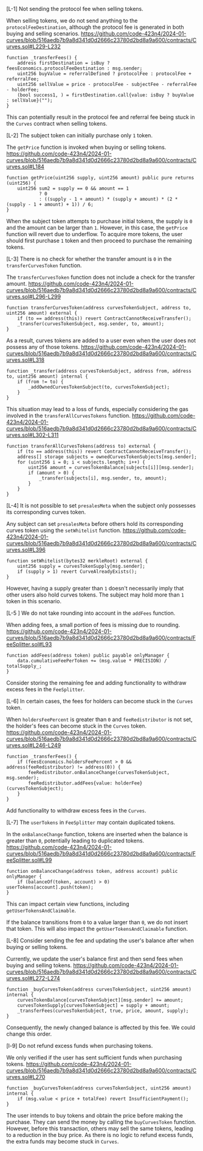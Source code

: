 [L-1] Not sending the protocol fee when selling tokens.

When selling tokens, we do not send anything to the `protocolFeeDestination`, although the protocol fee is generated in both buying and selling scenarios.
https://github.com/code-423n4/2024-01-curves/blob/516aedb7b9a8d341d0d2666c23780d2bd8a9a600/contracts/Curves.sol#L229-L232
```
function _transferFees() {
    address firstDestination = isBuy ? feesEconomics.protocolFeeDestination : msg.sender;
    uint256 buyValue = referralDefined ? protocolFee : protocolFee + referralFee;
    uint256 sellValue = price - protocolFee - subjectFee - referralFee - holderFee;
    (bool success1, ) = firstDestination.call{value: isBuy ? buyValue : sellValue}("");
}
```
This can potentially result in the protocol fee and referral fee being stuck in the `Curves` contract when selling tokens.

[L-2] The subject token can initially purchase only `1` token.

The `getPrice` function is invoked when buying or selling tokens.
https://github.com/code-423n4/2024-01-curves/blob/516aedb7b9a8d341d0d2666c23780d2bd8a9a600/contracts/Curves.sol#L184
```
function getPrice(uint256 supply, uint256 amount) public pure returns (uint256) {
    uint256 sum2 = supply == 0 && amount == 1
            ? 0
            : ((supply - 1 + amount) * (supply + amount) * (2 * (supply - 1 + amount) + 1)) / 6;
}
```
When the subject token attempts to purchase initial tokens, the supply is `0` and the amount can be larger than `1`. 
However, in this case, the `getPrice` function will revert due to underflow.
To acquire more tokens, the user should first purchase `1` token and then proceed to purchase the remaining tokens.

[L-3] There is no check for whether the transfer amount is `0` in the `transferCurvesToken` function.

The `transferCurvesToken` function does not include a check for the transfer amount.
https://github.com/code-423n4/2024-01-curves/blob/516aedb7b9a8d341d0d2666c23780d2bd8a9a600/contracts/Curves.sol#L296-L299
```
function transferCurvesToken(address curvesTokenSubject, address to, uint256 amount) external {
    if (to == address(this)) revert ContractCannotReceiveTransfer();
    _transfer(curvesTokenSubject, msg.sender, to, amount);
}
```

As a result, curves tokens are added to a user even when the user does not possess any of those tokens.
https://github.com/code-423n4/2024-01-curves/blob/516aedb7b9a8d341d0d2666c23780d2bd8a9a600/contracts/Curves.sol#L318
```
function _transfer(address curvesTokenSubject, address from, address to, uint256 amount) internal {
    if (from != to) {
        _addOwnedCurvesTokenSubject(to, curvesTokenSubject);
    }
}
```
This situation may lead to a loss of funds, especially considering the gas involved in the `transferAllCurvesTokens` function.
https://github.com/code-423n4/2024-01-curves/blob/516aedb7b9a8d341d0d2666c23780d2bd8a9a600/contracts/Curves.sol#L302-L311
```
function transferAllCurvesTokens(address to) external {
    if (to == address(this)) revert ContractCannotReceiveTransfer();
    address[] storage subjects = ownedCurvesTokenSubjects[msg.sender];
    for (uint256 i = 0; i < subjects.length; i++) {
        uint256 amount = curvesTokenBalance[subjects[i]][msg.sender];
        if (amount > 0) {
            _transfer(subjects[i], msg.sender, to, amount);
        }
    }
}
```

[L-4] It is not possible to set `presalesMeta` when the subject only possesses its corresponding curves token.

Any subject can set `presalesMeta` before others hold its corresponding curves token using the `setWhitelist` function.
https://github.com/code-423n4/2024-01-curves/blob/516aedb7b9a8d341d0d2666c23780d2bd8a9a600/contracts/Curves.sol#L396
```
function setWhitelist(bytes32 merkleRoot) external {
    uint256 supply = curvesTokenSupply[msg.sender];
    if (supply > 1) revert CurveAlreadyExists();
}
```
However, having a supply greater than `1` doesn't necessarily imply that other users also hold curves tokens. 
The subject may hold more than `1` token in this scenario.

[L-5 ] We do not take rounding into account in the `addFees` function.

When adding fees, a small portion of fees is missing due to rounding.
https://github.com/code-423n4/2024-01-curves/blob/516aedb7b9a8d341d0d2666c23780d2bd8a9a600/contracts/FeeSplitter.sol#L93
```
function addFees(address token) public payable onlyManager {
    data.cumulativeFeePerToken += (msg.value * PRECISION) / totalSupply_;
}
```
Consider storing the remaining fee and adding functionality to withdraw excess fees in the `FeeSplitter`.

[L-6] In certain cases, the fees for holders can become stuck in the `Curves` token.

When `holdersFeePercent` is greater than `0` and `feeRedistributor` is not set, the holder's fees can become stuck in the `Curves` token.
https://github.com/code-423n4/2024-01-curves/blob/516aedb7b9a8d341d0d2666c23780d2bd8a9a600/contracts/Curves.sol#L246-L249
```
function _transferFees() {
    if (feesEconomics.holdersFeePercent > 0 && address(feeRedistributor) != address(0)) {
        feeRedistributor.onBalanceChange(curvesTokenSubject, msg.sender);
        feeRedistributor.addFees{value: holderFee}(curvesTokenSubject);
    }
}
```
Add functionality to withdraw excess fees in the `Curves`.

[L-7] The `userTokens` in `FeeSplitter` may contain duplicated tokens.

In the `onBalanceChange` function, tokens are inserted when the balance is greater than `0`, potentially leading to duplicated tokens. 
https://github.com/code-423n4/2024-01-curves/blob/516aedb7b9a8d341d0d2666c23780d2bd8a9a600/contracts/FeeSplitter.sol#L99
```
function onBalanceChange(address token, address account) public onlyManager {
    if (balanceOf(token, account) > 0) userTokens[account].push(token);
}
```
This can impact certain view functions, including `getUserTokensAndClaimable`.

If the balance transitions from `0` to a value larger than `0`, we do not insert that token. 
This will also impact the `getUserTokensAndClaimable` function.

[L-8] Consider sending the fee and updating the user's balance after when buying or selling tokens.

Currently, we update the user's balance first and then send fees when buying and selling tokens. 
https://github.com/code-423n4/2024-01-curves/blob/516aedb7b9a8d341d0d2666c23780d2bd8a9a600/contracts/Curves.sol#L272-L274
```
function _buyCurvesToken(address curvesTokenSubject, uint256 amount) internal {
    curvesTokenBalance[curvesTokenSubject][msg.sender] += amount;
    curvesTokenSupply[curvesTokenSubject] = supply + amount;
    _transferFees(curvesTokenSubject, true, price, amount, supply);
}
```
Consequently, the newly changed balance is affected by this fee.
We could change this order.

[l-9] Do not refund excess funds when purchasing tokens.

We only verified if the user has sent sufficient funds when purchasing tokens.
https://github.com/code-423n4/2024-01-curves/blob/516aedb7b9a8d341d0d2666c23780d2bd8a9a600/contracts/Curves.sol#L270
```
function _buyCurvesToken(address curvesTokenSubject, uint256 amount) internal {
    if (msg.value < price + totalFee) revert InsufficientPayment();
}
```
The user intends to buy tokens and obtain the price before making the purchase.
They can send the money by calling the `buyCurvesToken` function. 
However, before this transaction, others may sell the same tokens, leading to a reduction in the buy price. 
As there is no logic to refund excess funds, the extra funds may become stuck in `Curves`.